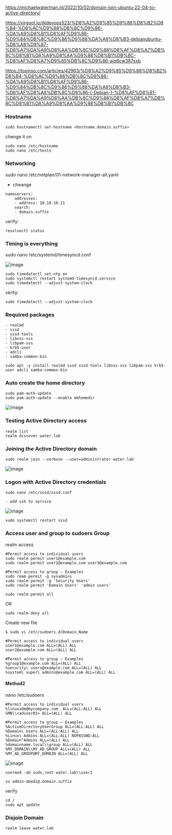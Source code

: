 https://michaelwaterman.nl/2022/10/02/domain-join-ubuntu-22-04-to-active-directory/

https://virgool.io/@devops523/%D8%A2%D9%85%D9%88%D8%B2%D8%B4-%D8%AC%D9%88%DB%8C%D9%86-%DA%A9%D8%B1%D8%AF%D9%86-%D9%84%DB%8C%D9%86%D9%88%DA%A9%D8%B3-debianubuntu-%D8%A8%D9%87-%D8%A7%DA%A9%D8%AA%DB%8C%D9%88%D8%AF%D8%A7%DB%8C%D8%B1%DA%A9%D8%AA%D9%88%D8%B1%DB%8C-%D8%AF%D8%A7%D9%85%DB%8C%D9%86-ajq6cw387sxb

https://tosinso.com/articles/42963/%D8%A2%D9%85%D9%88%D8%B2%D8%B4-%D8%AC%D9%88%DB%8C%D9%86-%DA%A9%D8%B1%D8%AF%D9%86-%D9%84%DB%8C%D9%86%D9%88%DA%A9%D8%B3-%D8%AF%D8%A8%DB%8C%D9%86-(-Debian-)-%D8%AF%D8%B1-%D8%A7%DA%A9%D8%AA%DB%8C%D9%88%D8%AF%D8%A7%DB%8C%D8%B1%DA%A9%D8%AA%D9%88%D8%B1%DB%8C



### Hostname
```
sudo hostnamectl set-hostname <hostname.domain.suffix>
```
chenge it on 
```
sudo nano /etc/hostname
sudo nano /etc/hosts
```

### Networking
sudo nano /etc/netplan/01-network-manager-all.yaml
- cheange
```
nameservers:
    addresses:
    - address: 10.10.10.11
    search: 
    - domain.suffix
```
verify:
```
resolvectl status
```
### Timing is everything
sudo nano /etc/systemd/timesyncd.conf

![image](https://github.com/user-attachments/assets/fff3d06c-65c4-464c-bb5f-1e08cb5231e2)
```
sudo timedatectl set-ntp on
sudo systemctl restart systemd-timesyncd.service
sudo timedatectl --adjust-system-clock
```
verity:
```
sudo timedatectl --adjust-system-clock
```
### Required packages

    - realmd
    - sssd
    - sssd-tools
    - libnss-sss
    - libpam-sss
    - krb5-user
    - adcli
    - samba-common-bin
```
sudo apt -y install realmd sssd sssd-tools libnss-sss libpam-sss krb5-user adcli samba-common-bin
```

### Auto create the home directory
```
sudo pam-auth-update
sudo pam-auth-update --enable mkhomedir
```
![image](https://github.com/user-attachments/assets/22037b05-1223-4734-83dd-0991193fcd84)

### Testing Active Directory access
```
realm list
realm discover water.lab
```
### Joining the Active Directory domain
```
sudo realm join --verbose --user=administrator water.lab
```
![image](https://github.com/user-attachments/assets/00fa9470-63aa-4686-820e-80a0ac474a37)

### Logon with Active Directory credentials
```
sudo nano /etc/sssd/sssd.conf
```
    - add ssh to service 
![image](https://github.com/user-attachments/assets/c2b61bf7-4722-4675-a453-44aed24e1815)

```
sudo systemctl restart sssd
```

### Access user and group to sudoers Group
realm access
```
#Permit access to individual users
sudo realm permit user1@example.com
sudo realm permit user2@example.com user3@example.com

#Permit access to group – Examples
sudo ream permit -g sysadmins
sudo realm permit -g 'Security Users'
sudo realm permit 'Domain Users' 'admin users'
```
```
sudo realm permit all
```
OR
```
sudo realm deny all
```

Create new file
```
$ sudo vi /etc/sudoers.d/Domain_Name
```
```
#Permit access to individual users
user1@example.com ALL=(ALL) ALL
user2@example.com ALL=(ALL) ALL

#Permit access to group – Examples
%group1@example.com ALL=(ALL) ALL
%security\ users@example.com ALL=(ALL) ALL
%system\ super\ admins@example.com ALL=(ALL) ALL
```

#### Method2
nano /etc/sudoers

```
#Permit access to individual users
%linuxadm@mycompany.com  ALL=(ALL:ALL) ALL
SMB\\<aduser01> ALL=(ALL) ALL

#Permit access to group – Examples
%ActiveDirectoryUserGroup ALL=(ALL:ALL) ALL
%Domain\ Users ALL=(ALL:ALL) ALL
%Linux\ Admins ALL=(ALL:ALL) NOPASSWD:ALL
%Domain^Admins ALL=(ALL) ALL
%domainname.local\\group ALL=(ALL) ALL
%MY_DOMAIN\\MY_AD_GROUP ALL=(ALL) ALL
%MY_AD_GROUP@MY_DOMAIN ALL=(ALL) ALL
```

![image](https://github.com/user-attachments/assets/e2cdd90f-7482-4547-8f0b-21d6a1de8744)

```
usermod -aG sudo,root water.lab\\user1
```
```
su admin-abedi@.domain.suffix
```
verify
```
cd /
sudo apt update
```

### Disjoin Domain

```
realm leave water.lab
```

